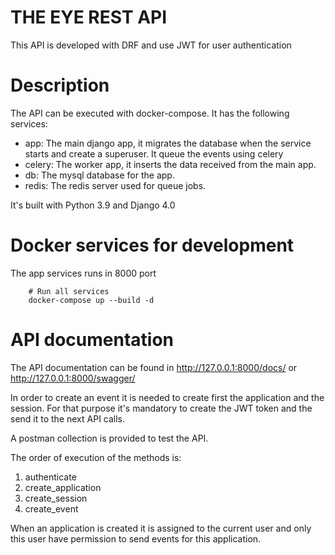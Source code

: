 THE EYE REST API
===
This API is developed with DRF and use JWT for user authentication

Description
=======
The API can be executed with docker-compose. It has the following services:

- app: The main django app, it migrates the database when the service starts and create a superuser. It queue the events using celery
- celery: The worker app, it inserts the data received from the main app.
- db: The mysql database for the app.
- redis: The redis server used for queue jobs.

It's built with Python 3.9 and Django 4.0

Docker services for development
=========
The app services runs in 8000 port
```
    # Run all services
    docker-compose up --build -d
``` 

API documentation
=========
The API documentation can be found in http://127.0.0.1:8000/docs/ or http://127.0.0.1:8000/swagger/

In order to create an event it is needed to create first the application and the session. For that purpose it's mandatory to create the JWT token and the send it to the next API calls.

A postman collection is provided to test the API.

The order of execution of the methods is:

1. authenticate
2. create_application
3. create_session
4. create_event

When an application is created it is assigned to the current user and only this user have permission to send events for this application.